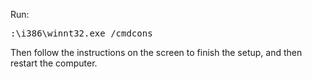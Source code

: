 Run:

<pre>
<CD-ROM drive letter>:\i386\winnt32.exe /cmdcons
</pre>

Then follow the instructions on the screen to finish the setup, and then restart the computer. 